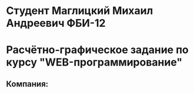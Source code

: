 # Студент Маглицкий Михаил Андреевич ФБИ-12 

# Расчётно-графическое задание по курсу "WEB-программирование"

## Компания: 